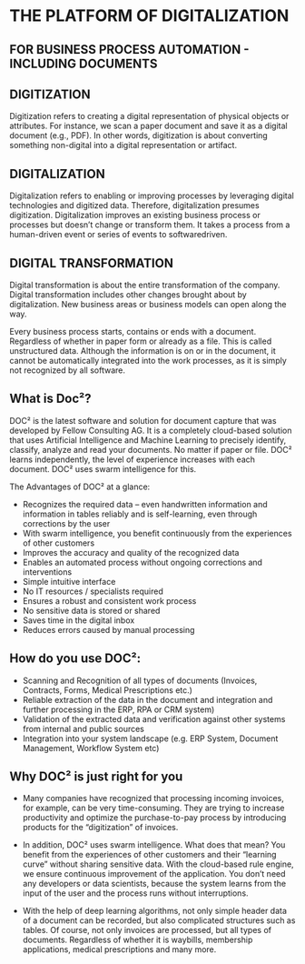 # THE PLATFORM OF DIGITALIZATION
## FOR BUSINESS PROCESS AUTOMATION - INCLUDING DOCUMENTS

## DIGITIZATION
Digitization refers to creating a digital representation of physical objects or attributes. For instance, we scan a paper document and save it as a digital document (e.g., PDF). In other words, digitization is about converting
something non-digital into a digital representation or artifact.

## DIGITALIZATION

Digitalization refers to enabling or improving processes by leveraging digital technologies and digitized
data. Therefore, digitalization presumes digitization.
Digitalization improves an existing business process or processes but doesn’t change or transform them. It takes a process from a human-driven event or series of events to softwaredriven.

## DIGITAL TRANSFORMATION

Digital transformation is about the entire transformation of the company. Digital transformation includes other changes brought about by digitalization. New business areas or
business models can open along the way.

Every business process starts, contains or ends with a document. Regardless of whether in paper form or already as a file. This is called unstructured data. Although the information is on or in the document, it cannot be automatically integrated into the work processes, as it is simply not recognized by all software.

## What is Doc²?

DOC² is the latest software and solution for document capture that was developed by Fellow Consulting AG. It is a completely cloud-based solution that uses Artificial Intelligence and Machine Learning to precisely identify, classify, analyze and read your documents. No matter if paper or file. DOC² learns independently, the level of experience increases with each document. DOC² uses swarm intelligence for this.

The Advantages of DOC² at a glance:

  -  Recognizes the required data – even handwritten information and information in tables reliably and is self-learning, even through corrections by the user
  -  With swarm intelligence, you benefit continuously from the experiences of other customers
  -  Improves the accuracy and quality of the recognized data
  -  Enables an automated process without ongoing corrections and interventions
  -  Simple intuitive interface
  -  No IT resources / specialists required
  -  Ensures a robust and consistent work process
  -  No sensitive data is stored or shared
  -  Saves time in the digital inbox
  -  Reduces errors caused by manual processing

## How do you use DOC²:

  -  Scanning and Recognition of all types of documents (Invoices, Contracts, Forms, Medical Prescriptions etc.)
  -  Reliable extraction of the data in the document and integration and further processing in the ERP, RPA or CRM system)
  -  Validation of the extracted data and verification against other systems from internal and public sources
  -  Integration into your system landscape (e.g. ERP System, Document Management, Workflow System etc)

## Why DOC² is just right for you

  -   Many companies have recognized that processing incoming invoices, for example, can be very time-consuming. They are trying to increase productivity and optimize
      the purchase-to-pay process by introducing products for the “digitization” of invoices.

  -  In addition, DOC² uses swarm intelligence. What does that mean? You benefit from the experiences of other customers and their “learning curve” without sharing sensitive
     data. With the cloud-based rule engine, we ensure continuous improvement of the application. You don’t need any developers or data scientists, because the system learns from the input of the user and the process runs without interruptions.

  -  With the help of deep learning algorithms, not only simple header data of a document can be recorded, but also complicated structures such as tables. Of course, not
     only invoices are processed, but all types of documents. Regardless of whether it is waybills, membership applications, medical prescriptions and many more.
